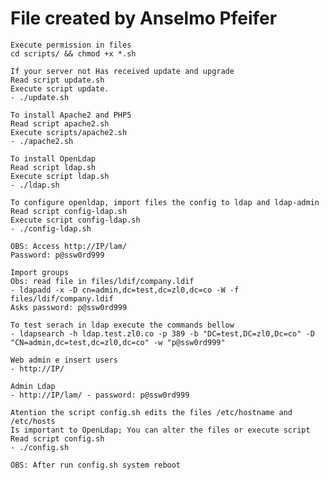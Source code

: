 # File created by Anselmo Pfeifer 
 	Execute permission in files 
 	cd scripts/ && chmod +x *.sh

	If your server not Has received update and upgrade
	Read script update.sh
	Execute script update.
	- ./update.sh
	
	To install Apache2 and PHP5 
	Read script apache2.sh
	Execute scripts/apache2.sh
	- ./apache2.sh

	To install OpenLdap 
	Read script ldap.sh
	Execute script ldap.sh
	- ./ldap.sh

	To configure openldap, import files the config to ldap and ldap-admin 
	Read script config-ldap.sh
	Execute script config-ldap.sh
	- ./config-ldap.sh

	OBS: Access http://IP/lam/
	Password: p@ssw0rd999

	Import groups 
	Obs: read file in files/ldif/company.ldif
	- ldapadd -x -D cn=admin,dc=test,dc=zl0,dc=co -W -f files/ldif/company.ldif
	Asks password: p@ssw0rd999

	To test serach in ldap execute the commands bellow
	- ldapsearch -h ldap.test.zl0.co -p 389 -b "DC=test,DC=zl0,Dc=co" -D "CN=admin,dc=test,dc=zl0,dc=co" -w "p@ssw0rd999"

	Web admin e insert users
 	- http://IP/

	Admin Ldap
	- http://IP/lam/ - password: p@ssw0rd999

	Atention the script config.sh edits the files /etc/hostname and /etc/hosts
	Is important to OpenLdap; You can alter the files or execute script
	Read script config.sh
	- ./config.sh

	OBS: After run config.sh system reboot
